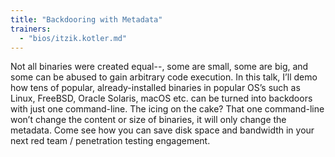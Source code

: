 ```yaml
---
title: "Backdooring with Metadata"
trainers:
  - "bios/itzik.kotler.md"
---
```

Not all binaries were created equal--, some are small, some are big, and some can be abused to gain arbitrary code execution. In this talk, I’ll demo how tens of popular, already-installed binaries in popular OS’s such as Linux, FreeBSD, Oracle Solaris, macOS etc. can be turned into backdoors with just one command-line. The icing on the cake? That one command-line won’t change the content or size of binaries, it will only change the metadata. Come see how you can save disk space and bandwidth in your next red team / penetration testing engagement.